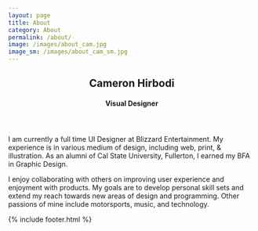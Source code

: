 ```yaml
---
layout: page
title: About
category: About
permalink: /about/
image: /images/about_cam.jpg
image_sm: /images/about_cam_sm.jpg
---
```

<header class="embed_title">
    <div class="header_content">
        <h2 class="header_title">Cameron Hirbodi</h2>
        <h4 class="header_subtitle">Visual Designer</h4>
    </div>
</header>
<main>
    <article>
        <p>
        I am currently a full time UI Designer at Blizzard Entertainment. My experience is in various medium of design, including web, print, & illustration. As an alumni of Cal State University, Fullerton, I earned my BFA in Graphic Design.
        </p>
        <p>
        I enjoy collaborating with others on improving user experience and enjoyment with products. My goals are to develop personal skill sets and extend my reach towards new areas of design and programming. Other passions of mine include motorsports, music, and technology.
        </p>
    </article>
    {% include footer.html %}
</main>